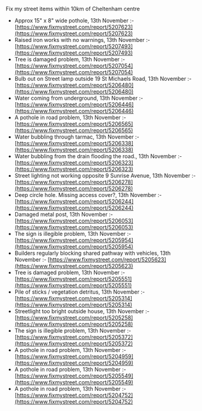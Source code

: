 Fix my street items within 10km of Cheltenham centre

<!-- fix_marker starts -->

- Approx 15" x 8" wide pothole, 13th November :- [https://www.fixmystreet.com/report/5207623](https://www.fixmystreet.com/report/5207623)
- Raised iron works with no warnings, 13th November :- [https://www.fixmystreet.com/report/5207493](https://www.fixmystreet.com/report/5207493)
- Tree is damaged problem, 13th November :- [https://www.fixmystreet.com/report/5207054](https://www.fixmystreet.com/report/5207054)
- Bulb out on Street lamp outside 19 St Michaels Road, 13th November :- [https://www.fixmystreet.com/report/5206480](https://www.fixmystreet.com/report/5206480)
- Water coming from underground, 13th November :- [https://www.fixmystreet.com/report/5206446](https://www.fixmystreet.com/report/5206446)
- A pothole in road problem, 13th November :- [https://www.fixmystreet.com/report/5206565](https://www.fixmystreet.com/report/5206565)
- Water bubbling through tarmac, 13th November :- [https://www.fixmystreet.com/report/5206338](https://www.fixmystreet.com/report/5206338)
- Water bubbling from the drain flooding the road., 13th November :- [https://www.fixmystreet.com/report/5206323](https://www.fixmystreet.com/report/5206323)
- Street lighting not working opposite 9 Sunrise Avenue, 13th November :- [https://www.fixmystreet.com/report/5206278](https://www.fixmystreet.com/report/5206278)
- Deep circle hole. Missing access cover?, 13th November :- [https://www.fixmystreet.com/report/5206244](https://www.fixmystreet.com/report/5206244)
- Damaged metal post, 13th November :- [https://www.fixmystreet.com/report/5206053](https://www.fixmystreet.com/report/5206053)
- The sign is illegible problem, 13th November :- [https://www.fixmystreet.com/report/5205954](https://www.fixmystreet.com/report/5205954)
- Builders regularly blocking shared pathway with vehicles, 13th November :- [https://www.fixmystreet.com/report/5205623](https://www.fixmystreet.com/report/5205623)
- Tree is damaged problem, 13th November :- [https://www.fixmystreet.com/report/5205551](https://www.fixmystreet.com/report/5205551)
- Pile of sticks / vegetation detritus, 13th November :- [https://www.fixmystreet.com/report/5205314](https://www.fixmystreet.com/report/5205314)
- Streetlight too bright outside house, 13th November :- [https://www.fixmystreet.com/report/5205258](https://www.fixmystreet.com/report/5205258)
- The sign is illegible problem, 13th November :- [https://www.fixmystreet.com/report/5205372](https://www.fixmystreet.com/report/5205372)
- A pothole in road problem, 13th November :- [https://www.fixmystreet.com/report/5204959](https://www.fixmystreet.com/report/5204959)
- A pothole in road problem, 13th November :- [https://www.fixmystreet.com/report/5205549](https://www.fixmystreet.com/report/5205549)
- A pothole in road problem, 13th November :- [https://www.fixmystreet.com/report/5204752](https://www.fixmystreet.com/report/5204752)

<!-- fix_marker ends -->
